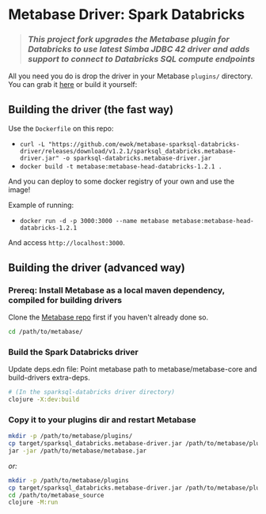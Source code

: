 # Metabase Driver: Spark Databricks

>### ***This project fork upgrades the Metabase plugin for Databricks to use latest Simba JDBC 42 driver and adds support to connect to Databricks SQL compute endpoints***


All you need you do is drop the driver in your Metabase `plugins/` directory. You can grab it [here](https://github.com/ewok/metabase-sparksql-databricks-driver/releases/download/v1.2.1/sparksql_databricks.metabase-driver.jar) or build it yourself:

## Building the driver (the fast way)

Use the `Dockerfile` on this repo:

- `curl -L "https://github.com/ewok/metabase-sparksql-databricks-driver/releases/download/v1.2.1/sparksql_databricks.metabase-driver.jar" -o sparksql-databricks.metabase-driver.jar`
- `docker build -t metabase:metabase-head-databricks-1.2.1 .`

And you can deploy to some docker registry of your own and use the image!

Example of running:
- `docker run -d -p 3000:3000 --name metabase metabase:metabase-head-databricks-1.2.1`

And access `http://localhost:3000`.

## Building the driver (advanced way)

### Prereq: Install Metabase as a local maven dependency, compiled for building drivers

Clone the [Metabase repo](https://github.com/metabase/metabase) first if you haven't already done so.

```bash
cd /path/to/metabase/
```

### Build the Spark Databricks driver

Update deps.edn file:
Point metabase path to metabase/metabase-core and build-drivers extra-deps.

```bash
# (In the sparksql-databricks driver directory)
clojure -X:dev:build
```

### Copy it to your plugins dir and restart Metabase

```bash
mkdir -p /path/to/metabase/plugins/
cp target/sparksql_databricks.metabase-driver.jar /path/to/metabase/plugins/
jar -jar /path/to/metabase/metabase.jar
```

*or:*

```bash
mkdir -p /path/to/metabase/plugins
cp target/sparksql_databricks.metabase-driver.jar /path/to/metabase/plugins/
cd /path/to/metabase_source
clojure -M:run
```
